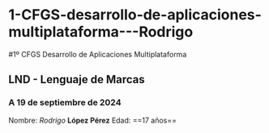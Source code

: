 # 1-CFGS-desarrollo-de-aplicaciones-multiplataforma---Rodrigo

#1º CFGS Desarrollo de Aplicaciones Multiplataforma
## LND - Lenguaje de Marcas
### A 19 de septiembre de 2024

Nombre: *Rodrigo* **López Pérez**
Edad: ==17 años== 

